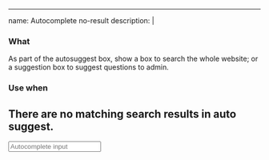 
---
name: Autocomplete no-result
description: |
  ### What
  As part of the auto­suggest box, show a box to search the whole website; or a suggestion box to suggest questions to admin.
  
  ### Use when
  There are no matching search results in auto suggest.
---
<div class="form-control">
  <input type="text" placeholder="Autocomplete input" class="text-input js-autocomplete"/><em class="fa fa-search fa-lg"></em>
</div>